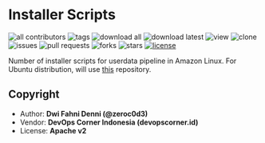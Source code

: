 # Installer Scripts

![all contributors](https://img.shields.io/github/contributors/devopscorner/scripts)
![tags](https://img.shields.io/github/v/tag/devopscorner/scripts?sort=semver)
![download all](https://img.shields.io/github/downloads/devopscorner/scripts/total.svg)
![download latest](https://img.shields.io/github/downloads/devopscorner/scripts/1.0/total)
![view](https://views.whatilearened.today/views/github/devopscorner/scripts.svg)
![clone](https://img.shields.io/badge/dynamic/json?color=success&label=clone&query=count&url=https://github.com/devopscorner/scripts/blob/main/clone.json?raw=True&logo=github)
![issues](https://img.shields.io/github/issues/devopscorner/scripts)
![pull requests](https://img.shields.io/github/issues-pr/devopscorner/scripts)
![forks](https://img.shields.io/github/forks/devopscorner/scripts)
![stars](https://img.shields.io/github/stars/devopscorner/scripts)
[![license](https://img.shields.io/github/license/devopscorner/scripts)](https://img.shields.io/github/license/devopscorner/scripts)

Number of installer scripts for userdata pipeline in Amazon Linux. For Ubuntu distribution, will use [this](https://github.com/devopscorner/devopscorner-container/tree/main/scripts) repository.

## Copyright

- Author: **Dwi Fahni Denni (@zeroc0d3)**
- Vendor: **DevOps Corner Indonesia (devopscorner.id)**
- License: **Apache v2**
